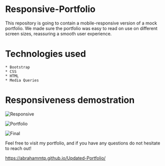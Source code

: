 # Responsive-Portfolio

This repository is going to contain a mobile-responsive version of a mock portfolio. We made sure the portfolio was easy to read on use on different screen sizes, reassuring a smooth user experience.

# Technologies used

    * Bootstrap
    * CSS
    * HTML
    * Media Queries 
    
 # Responsiveness demostration
 
 
 ![Responsive](https://user-images.githubusercontent.com/46465000/57718445-4beda100-764b-11e9-89aa-f7bd9590d2f3.gif)
 

![Portfolio](https://user-images.githubusercontent.com/46465000/57718469-5740cc80-764b-11e9-9440-e1205496269a.gif)


![Final](https://user-images.githubusercontent.com/46465000/57718494-632c8e80-764b-11e9-8f29-2bcde90bf94a.gif)

 
 
Feel free to visit my portfolio, and if you have any questions do not hesitate to reach out!

https://abrahammtp.github.io/Updated-Portfolio/
